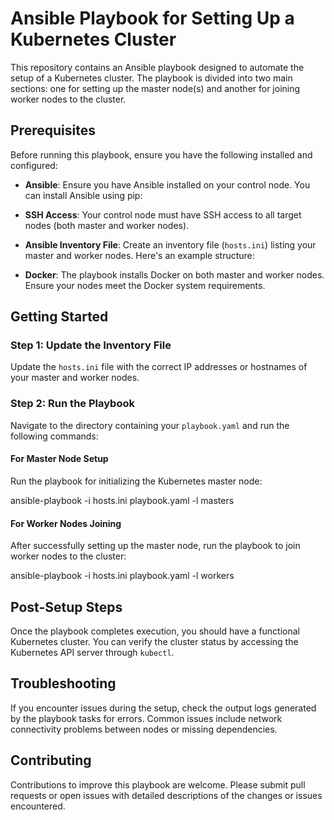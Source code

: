 # Ansible Playbook for Setting Up a Kubernetes Cluster

This repository contains an Ansible playbook designed to automate the setup of a Kubernetes cluster. The playbook is divided into two main sections: one for setting up the master node(s) and another for joining worker nodes to the cluster.

## Prerequisites

Before running this playbook, ensure you have the following installed and configured:

- **Ansible**: Ensure you have Ansible installed on your control node. You can install Ansible using pip:

- **SSH Access**: Your control node must have SSH access to all target nodes (both master and worker nodes).

- **Ansible Inventory File**: Create an inventory file (`hosts.ini`) listing your master and worker nodes. Here's an example structure:

- **Docker**: The playbook installs Docker on both master and worker nodes. Ensure your nodes meet the Docker system requirements.

## Getting Started

### Step 1: Update the Inventory File

Update the `hosts.ini` file with the correct IP addresses or hostnames of your master and worker nodes.

### Step 2: Run the Playbook

Navigate to the directory containing your `playbook.yaml` and run the following commands:

#### For Master Node Setup

Run the playbook for initializing the Kubernetes master node:

ansible-playbook -i hosts.ini playbook.yaml -l masters


#### For Worker Nodes Joining

After successfully setting up the master node, run the playbook to join worker nodes to the cluster:

ansible-playbook -i hosts.ini playbook.yaml -l workers

## Post-Setup Steps

Once the playbook completes execution, you should have a functional Kubernetes cluster. You can verify the cluster status by accessing the Kubernetes API server through `kubectl`.

## Troubleshooting

If you encounter issues during the setup, check the output logs generated by the playbook tasks for errors. Common issues include network connectivity problems between nodes or missing dependencies.

## Contributing

Contributions to improve this playbook are welcome. Please submit pull requests or open issues with detailed descriptions of the changes or issues encountered.